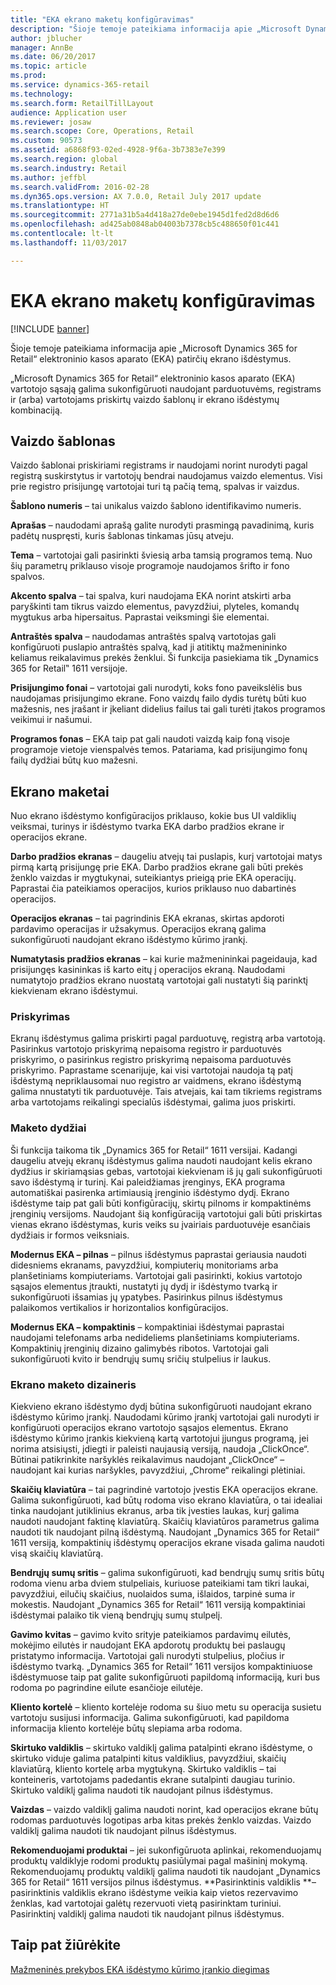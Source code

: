 ```yaml
---
title: "EKA ekrano maketų konfigūravimas"
description: "Šioje temoje pateikiama informacija apie „Microsoft Dynamics 365 for Retail“ elektroninio kasos aparato (EKA) patirčių ekrano išdėstymus."
author: jblucher
manager: AnnBe
ms.date: 06/20/2017
ms.topic: article
ms.prod: 
ms.service: dynamics-365-retail
ms.technology: 
ms.search.form: RetailTillLayout
audience: Application user
ms.reviewer: josaw
ms.search.scope: Core, Operations, Retail
ms.custom: 90573
ms.assetid: a6868f93-02ed-4928-9f6a-3b7383e7e399
ms.search.region: global
ms.search.industry: Retail
ms.author: jeffbl
ms.search.validFrom: 2016-02-28
ms.dyn365.ops.version: AX 7.0.0, Retail July 2017 update
ms.translationtype: HT
ms.sourcegitcommit: 2771a31b5a4d418a27de0ebe1945d1fed2d8d6d6
ms.openlocfilehash: ad425ab0848ab04003b7378cb5c488650f01c441
ms.contentlocale: lt-lt
ms.lasthandoff: 11/03/2017

---
```


# <a name="configure-screen-layouts-for-pos"></a>EKA ekrano maketų konfigūravimas

[!INCLUDE [banner](includes/banner.md)]

Šioje temoje pateikiama informacija apie „Microsoft Dynamics 365 for Retail“ elektroninio kasos aparato (EKA) patirčių ekrano išdėstymus.

„Microsoft Dynamics 365 for Retail“ elektroninio kasos aparato (EKA) vartotojo sąsają galima sukonfigūruoti naudojant parduotuvėms, registrams ir (arba) vartotojams priskirtų vaizdo šablonų ir ekrano išdėstymų kombinaciją.

## <a name="visual-profile"></a>Vaizdo šablonas
Vaizdo šablonai priskiriami registrams ir naudojami norint nurodyti pagal registrą suskirstytus ir vartotojų bendrai naudojamus vaizdo elementus. Visi prie registro prisijungę vartotojai turi tą pačią temą, spalvas ir vaizdus. 

**Šablono numeris** – tai unikalus vaizdo šablono identifikavimo numeris. 

**Aprašas** – naudodami aprašą galite nurodyti prasmingą pavadinimą, kuris padėtų nuspręsti, kuris šablonas tinkamas jūsų atveju.

**Tema** – vartotojai gali pasirinkti šviesią arba tamsią programos temą. Nuo šių parametrų priklauso visoje programoje naudojamos šrifto ir fono spalvos.

**Akcento spalva** – tai spalva, kuri naudojama EKA norint atskirti arba paryškinti tam tikrus vaizdo elementus, pavyzdžiui, plyteles, komandų mygtukus arba hipersaitus. Paprastai veiksmingi šie elementai.

**Antraštės spalva** – naudodamas antraštės spalvą vartotojas gali konfigūruoti puslapio antraštės spalvą, kad ji atitiktų mažmenininko keliamus reikalavimus prekės ženklui. Ši funkcija pasiekiama tik „Dynamics 365 for Retail‟ 1611 versijoje.

**Prisijungimo fonai** – vartotojai gali nurodyti, koks fono paveikslėlis bus naudojamas prisijungimo ekrane. Fono vaizdų failo dydis turėtų būti kuo mažesnis, nes įrašant ir įkeliant didelius failus tai gali turėti įtakos programos veikimui ir našumui.

**Programos fonas** – EKA taip pat gali naudoti vaizdą kaip foną visoje programoje vietoje vienspalvės temos. Patariama, kad prisijungimo fonų failų dydžiai būtų kuo mažesni.

## <a name="screen-layouts"></a>Ekrano maketai
Nuo ekrano išdėstymo konfigūracijos priklauso, kokie bus UI valdiklių veiksmai, turinys ir išdėstymo tvarka EKA darbo pradžios ekrane ir operacijos ekrane. 

**Darbo pradžios ekranas** – daugeliu atvejų tai puslapis, kurį vartotojai matys pirmą kartą prisijungę prie EKA. Darbo pradžios ekrane gali būti prekės ženklo vaizdas ir mygtukynai, suteikiantys prieigą prie EKA operacijų. Paprastai čia pateikiamos operacijos, kurios priklauso nuo dabartinės operacijos. 

**Operacijos ekranas** – tai pagrindinis EKA ekranas, skirtas apdoroti pardavimo operacijas ir užsakymus. Operacijos ekraną galima sukonfigūruoti naudojant ekrano išdėstymo kūrimo įrankį. 

**Numatytasis pradžios ekranas** – kai kurie mažmenininkai pageidauja, kad prisijungęs kasininkas iš karto eitų į operacijos ekraną. Naudodami numatytojo pradžios ekrano nuostatą vartotojai gali nustatyti šią parinktį kiekvienam ekrano išdėstymui.

### <a name="assignment"></a>Priskyrimas

Ekranų išdėstymus galima priskirti pagal parduotuvę, registrą arba vartotoją. Pasirinkus vartotojo priskyrimą nepaisoma registro ir parduotuvės priskyrimo, o pasirinkus registro priskyrimą nepaisoma parduotuvės priskyrimo. Paprastame scenarijuje, kai visi vartotojai naudoja tą patį išdėstymą nepriklausomai nuo registro ar vaidmens, ekrano išdėstymą galima nnustatyti tik parduotuvėje. Tais atvejais, kai tam tikriems registrams arba vartotojams reikalingi specialūs išdėstymai, galima juos priskirti.

### <a name="layout-sizes"></a>Maketo dydžiai

Ši funkcija taikoma tik „Dynamics 365 for Retail“ 1611 versijai. Kadangi daugeliu atvejų ekranų išdėstymus galima naudoti naudojant kelis ekrano dydžius ir skiriamąsias gebas, vartotojai kiekvienam iš jų gali sukonfigūruoti savo išdėstymą ir turinį. Kai paleidžiamas įrenginys, EKA programa automatiškai pasirenka artimiausią įrenginio išdėstymo dydį. Ekrano išdėstyme taip pat gali būti konfigūracijų, skirtų pilnoms ir kompaktinėms įrenginių versijoms. Naudojant šią konfigūraciją vartotojui gali būti priskirtas vienas ekrano išdėstymas, kuris veiks su įvairiais parduotuvėje esančiais dydžiais ir formos veiksniais. 

**Modernus EKA – pilnas** – pilnus išdėstymus paprastai geriausia naudoti didesniems ekranams, pavyzdžiui, kompiuterių monitoriams arba planšetiniams kompiuteriams. Vartotojai gali pasirinkti, kokius vartotojo sąsajos elementus įtraukti, nustatyti jų dydį ir išdėstymo tvarką ir sukonfigūruoti išsamias jų ypatybes. Pasirinkus pilnus išdėstymus palaikomos vertikalios ir horizontalios konfigūracijos. 

**Modernus EKA – kompaktinis** – kompaktiniai išdėstymai paprastai naudojami telefonams arba nedideliems planšetiniams kompiuteriams. Kompaktinių įrenginių dizaino galimybės ribotos. Vartotojai gali sukonfigūruoti kvito ir bendrųjų sumų sričių stulpelius ir laukus.

### <a name="screen-layout-designer"></a>Ekrano maketo dizaineris

Kiekvieno ekrano išdėstymo dydį būtina sukonfigūruoti naudojant ekrano išdėstymo kūrimo įrankį. Naudodami kūrimo įrankį vartotojai gali nurodyti ir konfigūruoti operacijos ekrano vartotojo sąsajos elementus. Ekrano išdėstymo kūrimo įrankis kiekvieną kartą vartotojui įjungus programą, jei norima atsisiųsti, įdiegti ir paleisti naujausią versiją, naudoja „ClickOnce“. Būtinai patikrinkite naršyklės reikalavimus naudojant „ClickOnce“ – naudojant kai kurias naršykles, pavyzdžiui, „Chrome“ reikalingi plėtiniai. 

**Skaičių klaviatūra** – tai pagrindinė vartotojo įvestis EKA operacijos ekrane. Galima sukonfigūruoti, kad būtų rodoma viso ekrano klaviatūra, o tai idealiai tinka naudojant jutiklinius ekranus, arba tik įvesties laukas, kurį galima naudoti naudojant faktinę klaviatūrą. Skaičių klaviatūros parametrus galima naudoti tik naudojant pilną išdėstymą. Naudojant „Dynamics 365 for Retail“ 1611 versiją, kompaktinių išdėstymų operacijos ekrane visada galima naudoti visą skaičių klaviatūrą.

**Bendrųjų sumų sritis** – galima sukonfigūruoti, kad bendrųjų sumų sritis būtų rodoma vienu arba dviem stulpeliais, kuriuose pateikiami tam tikri laukai, pavyzdžiui, eilučių skaičius, nuolaidos suma, išlaidos, tarpinė suma ir mokestis. Naudojant „Dynamics 365 for Retail“ 1611 versiją kompaktiniai išdėstymai palaiko tik vieną bendrųjų sumų stulpelį. 

**Gavimo kvitas** – gavimo kvito srityje pateikiamos pardavimų eilutės, mokėjimo eilutės ir naudojant EKA apdorotų produktų bei paslaugų pristatymo informacija. Vartotojai gali nurodyti stulpelius, pločius ir išdėstymo tvarką. „Dynamics 365 for Retail“ 1611 versijos kompaktiniuose išdėstymuose taip pat galite sukonfigūruoti papildomą informaciją, kuri bus rodoma po pagrindine eilute esančioje eilutėje. 

**Kliento kortelė** – kliento kortelėje rodoma su šiuo metu su operacija susietu vartotoju susijusi informacija. Galima sukonfigūruoti, kad papildoma informacija kliento kortelėje būtų slepiama arba rodoma. 

**Skirtuko valdiklis** – skirtuko valdiklį galima patalpinti ekrano išdėstyme, o skirtuko viduje galima patalpinti kitus valdiklius, pavyzdžiui, skaičių klaviatūrą, kliento kortelę arba mygtukyną. Skirtuko valdiklis – tai konteineris, vartotojams padedantis ekrane sutalpinti daugiau turinio. Skirtuko valdiklį galima naudoti tik naudojant pilnus išdėstymus. 

**Vaizdas** – vaizdo valdiklį galima naudoti norint, kad operacijos ekrane būtų rodomas parduotuvės logotipas arba kitas prekės ženklo vaizdas. Vaizdo valdiklį galima naudoti tik naudojant pilnus išdėstymus. 

**Rekomenduojami produktai** – jei sukonfigūruota aplinkai, rekomenduojamų produktų valdiklyje rodomi produktų pasiūlymai pagal mašininį mokymą. Rekomenduojamų produktų valdiklį galima naudoti tik naudojant „Dynamics 365 for Retail“ 1611 versijos pilnus išdėstymus. **Pasirinktinis valdiklis **– pasirinktinis valdiklis ekrano išdėstyme veikia kaip vietos rezervavimo ženklas, kad vartotojai galėtų rezervuoti vietą pasirinktam turiniui. Pasirinktinį valdiklį galima naudoti tik naudojant pilnus išdėstymus.

<a name="see-also"></a>Taip pat žiūrėkite
--------

[Mažmeninės prekybos EKA išdėstymo kūrimo įrankio diegimas](install-pos-layout-designer.md)




